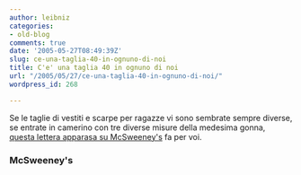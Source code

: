 ```yaml
---
author: leibniz
categories:
- old-blog
comments: true
date: '2005-05-27T08:49:39Z'
slug: ce-una-taglia-40-in-ognuno-di-noi
title: C'e' una taglia 40 in ognuno di noi
url: "/2005/05/27/ce-una-taglia-40-in-ognuno-di-noi/"
wordpress_id: 268

---
```

Se le taglie di vestiti e scarpe per ragazze vi sono sembrate sempre
diverse, se entrate in camerino con tre diverse misure della medesima
gonna,[ questa lettera apparasa su McSweeney's](http://www.mcsweeneys.net/links/openletters/#TotallyImpractical) fa per voi.  



### McSweeney's
